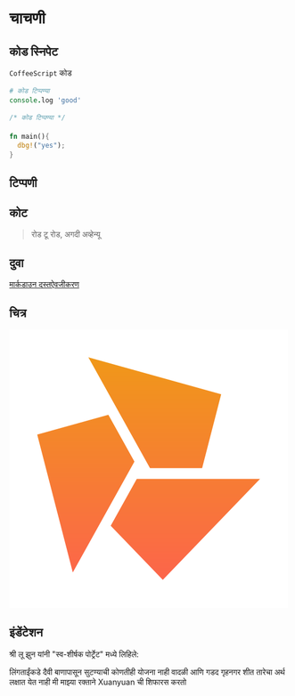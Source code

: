 [Markdown 全局注释]:#

# चाचणी

## कोड स्निपेट

`CoffeeScript` कोड

```coffee
# कोड टिप्पण्या
console.log 'good'


```

```rust
/* कोड टिप्पण्या */

fn main(){
  dbg!("yes");
}
```

## टिप्पणी

<!-- HTML 注释 --> 

<!-- 多行注释 --> 

## कोट

> रोड टू रोड, अगदी अव्हेन्यू

## दुवा

[मार्कडाउन दस्तऐवजीकरण](https://github.com/xxai-art/xxai-art-md)

## चित्र

![xxAI.कला ब्रँड ओळख](https://raw.githubusercontent.com/xxai-art/web/main/file/svg/logo.svg)

## इंडेंटेशन

श्री लू झुन यांनी "स्व-शीर्षक पोर्ट्रेट" मध्ये लिहिले:

  लिंगताईंकडे दैवी बाणापासून सुटण्याची कोणतीही योजना नाही
  वादळी आणि गडद गृहनगर
  शीत तारेचा अर्थ लक्षात येत नाही
  मी माझ्या रक्ताने Xuanyuan ची शिफारस करतो


